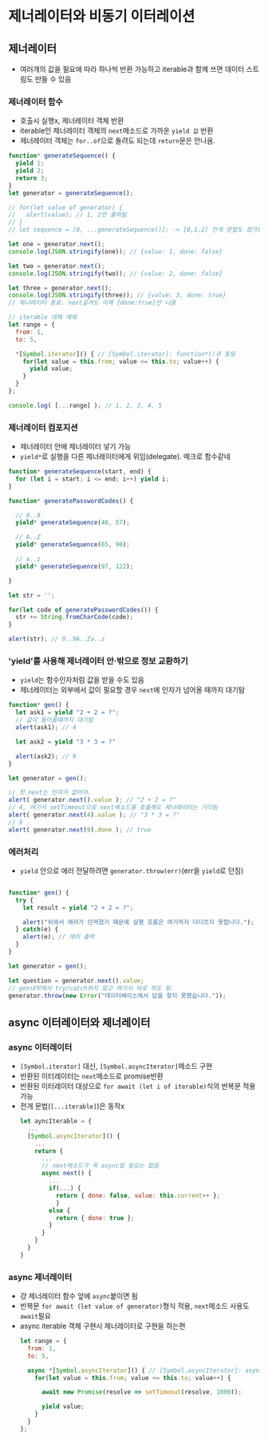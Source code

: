 # 제너레이터와 비동기 이터레이션
## 제너레이터
- 여러개의 값을 필요에 따라 하나씩 반환 가능하고 iterable과 함께 쓰면 데이터 스트림도 만들 수 있음

### 제너레이터 함수
- 호출시 실행x, 제너레이터 객체 반환
- iterable인 제너레이터 객체의 `next`메소드로 가까운 `yield 값` 반환
- 제너레이터 객체는 `for..of`으로 돌려도 되는데 `return`문은 안나옴.
```js
function* generateSequence() {
  yield 1;
  yield 2;
  return 3;
}
let generator = generateSequence();

// for(let value of generator) {
//   alert(value); // 1, 2만 출력됨
// }
// let sequence = [0, ...generateSequence()]; -> [0,1,2] 전개 문법도 쌉가능

let one = generator.next();
console.log(JSON.stringify(one)); // {value: 1, done: false}

let two = generator.next();
console.log(JSON.stringify(two)); // {value: 2, done: false}

let three = generator.next();
console.log(JSON.stringify(three)); // {value: 3, done: true} 
// 제너레이터 종료. next갈겨도 이제 {done:true}만 나옴

// iterable 대체 예제
let range = {
  from: 1,
  to: 5,

  *[Symbol.iterator]() { // [Symbol.iterator]: function*()과 동일
    for(let value = this.from; value <= this.to; value++) {
      yield value;
    }
  }
};

console.log( [...range] ); // 1, 2, 3, 4, 5
```

### 제너레이터 컴포지션
- 제너레이터 안에 제너레이터 넣기 가능
- `yield*`로 실행을 다른 제너레이터에게 위임(delegate). 메크로 함수같네
```js
function* generateSequence(start, end) {
  for (let i = start; i <= end; i++) yield i;
}

function* generatePasswordCodes() {

  // 0..9
  yield* generateSequence(48, 57);

  // A..Z
  yield* generateSequence(65, 90);

  // a..z
  yield* generateSequence(97, 122);

}

let str = '';

for(let code of generatePasswordCodes()) {
  str += String.fromCharCode(code);
}

alert(str); // 0..9A..Za..z
```

### 'yield’를 사용해 제너레이터 안·밖으로 정보 교환하기
- `yield`는 함수인자처럼 값을 받을 수도 있음
- 제너레이터는 외부에서 값이 필요할 경우 `next`에 인자가 넘어올 때까지 대기탐
```js
function* gen() {
  let ask1 = yield "2 + 2 = ?";
  // 값이 들어올때까지 대기탐
  alert(ask1); // 4

  let ask2 = yield "3 * 3 = ?"

  alert(ask2); // 9
}

let generator = gen();

// 첫 next는 인자가 없어야.
alert( generator.next().value ); // "2 + 2 = ?"
// 4, 여기서 setTimeout으로 next메소드를 호출해도 제너레이터는 기다림
alert( generator.next(4).value ); // "3 * 3 = ?"
// 9
alert( generator.next(9).done ); // true
```

### 에러처리
- `yield` 안으로 에러 전달하려면 `generator.throw(err)`(err을 `yield`로 던짐)
```js

function* gen() {
  try {
    let result = yield "2 + 2 = ?";

    alert("위에서 에러가 던져졌기 때문에 실행 흐름은 여기까지 다다르지 못합니다.");
  } catch(e) {
    alert(e); // 에러 출력
  }
}

let generator = gen();

let question = generator.next().value;
// gen내부에서 try/catch하지 않고 여기서 바로 하도 됨.
generator.throw(new Error("데이터베이스에서 답을 찾지 못했습니다."));
```

## async 이터레이터와 제너레이터

### async 이터레이터
- `[Symbol.iterator]` 대신, `[Symbol.asyncIterator]`메소드 구현
- 반환된 이터레이터는 `next`메소드로 promise반환
- 반환된 이터레이터 대상으로 `for await (let i of iterable)`식의 반복문 적용가능
- 전개 문법(`[...iterable]`)은 동작x
  ```js
  let ayncIterable = {
    ...
    [Symbol.asyncIterator]() {
      ...
      return {
        ...
        // next메소드가 꼭 async일 필요는 없음
        async next() {
          ...
          if(...) {
            return { done: false, value: this.current++ };
            } 
          else {
            return { done: true };
          }
        }
      }
    }
  }
  ```

### async 제너레이터
- 걍 제너레이터 함수 앞에 `async`붙이면 됨
- 반복문 `for await (let value of generator)`형식 적용, `next`메소드 사용도 `await`필요
- async iterable 객체 구현시 제너레이터로 구현을 하는편
  ```js
  let range = {
    from: 1,
    to: 5,

    async *[Symbol.asyncIterator]() { // [Symbol.asyncIterator]: async function*()와 동일
      for(let value = this.from; value <= this.to; value++) {

        await new Promise(resolve => setTimeout(resolve, 1000));

        yield value;
      }
    }
  };
  ```
